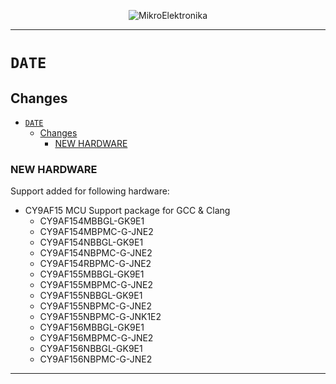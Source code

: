 <p align="center">
  <img src="http://www.mikroe.com/img/designs/beta/logo_small.png?raw=true" alt="MikroElektronika"/>
</p>

---

# `DATE`

## Changes

- [`DATE`](#date)
  - [Changes](#changes)
    - [NEW HARDWARE](#new-hardware)

### NEW HARDWARE

Support added for following hardware:

+ CY9AF15 MCU Support package for GCC & Clang
  + CY9AF154MBBGL-GK9E1
  + CY9AF154MBPMC-G-JNE2
  + CY9AF154NBBGL-GK9E1
  + CY9AF154NBPMC-G-JNE2
  + CY9AF154RBPMC-G-JNE2
  + CY9AF155MBBGL-GK9E1
  + CY9AF155MBPMC-G-JNE2
  + CY9AF155NBBGL-GK9E1
  + CY9AF155NBPMC-G-JNE2
  + CY9AF155NBPMC-G-JNK1E2
  + CY9AF156MBBGL-GK9E1
  + CY9AF156MBPMC-G-JNE2
  + CY9AF156NBBGL-GK9E1
  + CY9AF156NBPMC-G-JNE2

---
